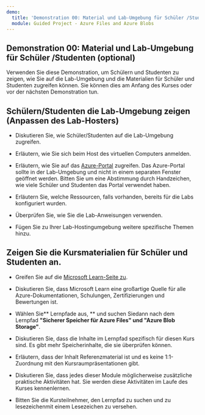 ```yaml
---
demo:
  title: 'Demonstration 00: Material und Lab-Umgebung für Schüler /Studenten (anpassen)'
  module: Guided Project - Azure Files and Azure Blobs
---
```

## Demonstration 00: Material und Lab-Umgebung für Schüler /Studenten (optional)

Verwenden Sie diese Demonstration, um Schülern und Studenten zu zeigen, wie Sie auf die Lab-Umgebung und die Materialien für Schüler und Studenten zugreifen können. Sie können dies am Anfang des Kurses oder vor der nächsten Demonstration tun. 

## Schülern/Studenten die Lab-Umgebung zeigen (Anpassen des Lab-Hosters)

- Diskutieren Sie, wie Schüler/Studenten auf die Lab-Umgebung zugreifen. 

- Erläutern, wie Sie sich beim Host des virtuellen Computers anmelden.

- Erläutern, wie Sie auf das [Azure-Portal](https://portal.azure.com) zugreifen. Das Azure-Portal sollte in der Lab-Umgebung und nicht in einem separaten Fenster geöffnet werden. Bitten Sie um eine Abstimmung durch Handzeichen, wie viele Schüler und Studenten das Portal verwendet haben. 

- Erläutern Sie, welche Ressourcen, falls vorhanden, bereits für die Labs konfiguriert wurden.

- Überprüfen Sie, wie Sie die Lab-Anweisungen verwenden. 

- Fügen Sie zu Ihrer Lab-Hostingumgebung weitere spezifische Themen hinzu. 

## Zeigen Sie die Kursmaterialien für Schüler und Studenten an.

- Greifen Sie auf die [Microsoft Learn-Seite zu](https://learn.microsoft.com).

- Diskutieren Sie, dass Microsoft Learn eine großartige Quelle für alle Azure-Dokumentationen, Schulungen, Zertifizierungen und Bewertungen ist. 

- Wählen Sie** Lernpfade aus, ** und suchen Siedann nach dem Lernpfad  **"Sicherer Speicher für Azure Files" und "Azure Blob Storage"**.

- Diskutieren Sie, dass die Inhalte im Lernpfad spezifisch für diesen Kurs sind. Es gibt mehr Speicherinhalte, die sie überprüfen können.

- Erläutern, dass der Inhalt Referenzmaterial ist und es keine 1:1-Zuordnung mit den Kursraumpräsentationen gibt.

- Diskutieren Sie, dass jedes dieser Module möglicherweise zusätzliche praktische Aktivitäten hat. Sie werden diese Aktivitäten im Laufe des Kurses kennenlernen. 

- Bitten Sie die Kursteilnehmer, den Lernpfad zu suchen und zu lesezeichenmit einem Lesezeichen zu versehen.

 
